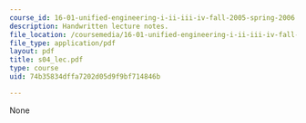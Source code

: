 ```yaml
---
course_id: 16-01-unified-engineering-i-ii-iii-iv-fall-2005-spring-2006
description: Handwritten lecture notes.
file_location: /coursemedia/16-01-unified-engineering-i-ii-iii-iv-fall-2005-spring-2006/74b35834dffa7202d05d9f9bf714846b_s04_lec.pdf
file_type: application/pdf
layout: pdf
title: s04_lec.pdf
type: course
uid: 74b35834dffa7202d05d9f9bf714846b

---
```

None